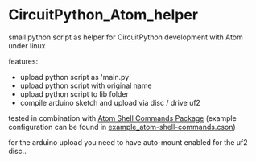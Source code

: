 # CircuitPython_Atom_helper
small python script as helper for CircuitPython development with Atom under linux

features:
- upload python script as 'main.py'
- upload python script with original name
- upload python script to lib folder
- compile arduino sketch and upload via disc / drive uf2

tested in combination with [Atom Shell Commands Package](https://atom.io/packages/atom-shell-commands)
(example configuration can be found in [example_atom-shell-commands.cson](example_atom-shell-commands.cson))

for the arduino upload you need to have auto-mount enabled for the uf2 disc..
